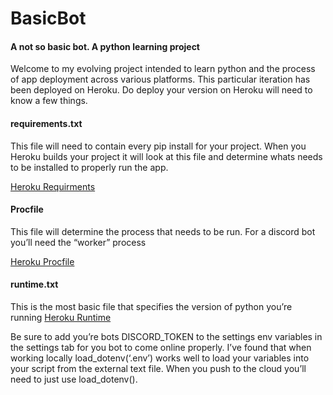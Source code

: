 # BasicBot
#### A not so basic bot. A python learning project

Welcome to my evolving project intended to learn python and the process of app deployment across various platforms. This particular iteration has been deployed on Heroku. Do deploy your version on Heroku will need to know a few things.

#### requirements.txt
This file will need to contain every pip install for your project. When you Heroku builds your project it will look at this file and determine whats needs to be installed to properly run the app.

[Heroku Requirments](https://devcenter.heroku.com/articles/python-pip) 

#### Procfile
This file will determine the process that needs to be run. For a discord bot you’ll need the “worker” process

[Heroku Procfile](https://devcenter.heroku.com/articles/procfile)

#### runtime.txt
This is the most basic file that specifies the version of python you’re running
[Heroku Runtime](https://devcenter.heroku.com/articles/python-runtimes)

Be sure to add you’re bots DISCORD_TOKEN to the settings env variables in the settings tab for you bot to come online properly. I’ve found that when working locally load_dotenv(‘.env’) works well to load your variables into your script from the external text file. When you push to the cloud you’ll need to just use load_dotenv(). 

